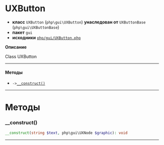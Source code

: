 # UXButton

- **класс** `UXButton` (`php\gui\UXButton`) **унаследован от** `UXButtonBase` (`php\gui\UXButtonBase`)
- **пакет** `gui`
- **исходники** [`php/gui/UXButton.php`](./src/main/resources/JPHP-INF/sdk/php/gui/UXButton.php)

**Описание**

Class UXButton

---

#### Методы

- `->`[`__construct()`](#method-__construct)

---
# Методы

<a name="method-__construct"></a>

### __construct()
```php
__construct(string $text, php\gui\UXNode $graphic): void
```

---
